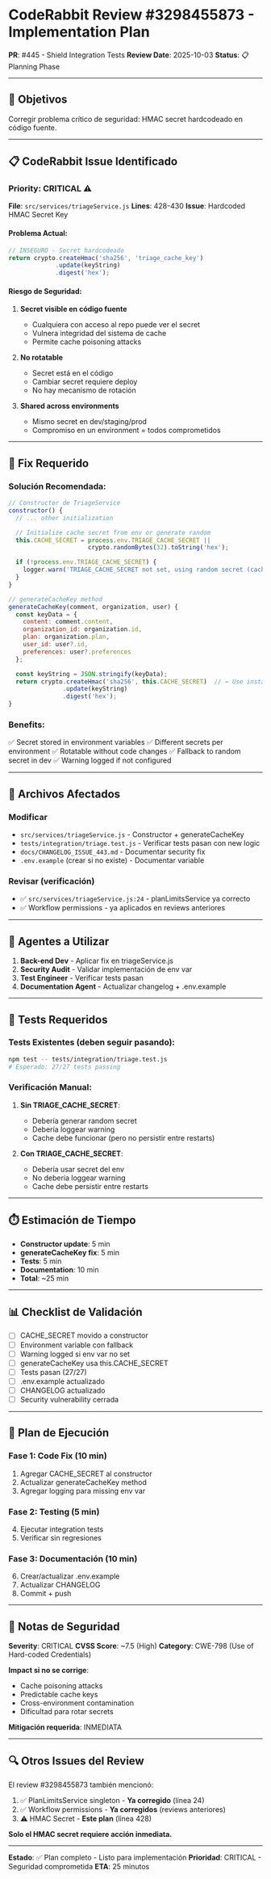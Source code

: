 # CodeRabbit Review #3298455873 - Implementation Plan

**PR**: #445 - Shield Integration Tests
**Review Date**: 2025-10-03
**Status**: 📋 Planning Phase

---

## 🎯 Objetivos

Corregir problema crítico de seguridad: HMAC secret hardcodeado en código fuente.

---

## 📋 CodeRabbit Issue Identificado

### Priority: CRITICAL ⚠️

**File**: `src/services/triageService.js`
**Lines**: 428-430
**Issue**: Hardcoded HMAC Secret Key

#### Problema Actual:
```javascript
// INSEGURO - Secret hardcodeado
return crypto.createHmac('sha256', 'triage_cache_key')
             .update(keyString)
             .digest('hex');
```

#### Riesgo de Seguridad:
1. **Secret visible en código fuente**
   - Cualquiera con acceso al repo puede ver el secret
   - Vulnera integridad del sistema de cache
   - Permite cache poisoning attacks

2. **No rotatable**
   - Secret está en el código
   - Cambiar secret requiere deploy
   - No hay mecanismo de rotación

3. **Shared across environments**
   - Mismo secret en dev/staging/prod
   - Compromiso en un environment = todos comprometidos

---

## 🔧 Fix Requerido

### Solución Recomendada:

```javascript
// Constructor de TriageService
constructor() {
  // ... other initialization

  // Initialize cache secret from env or generate random
  this.CACHE_SECRET = process.env.TRIAGE_CACHE_SECRET ||
                      crypto.randomBytes(32).toString('hex');

  if (!process.env.TRIAGE_CACHE_SECRET) {
    logger.warn('TRIAGE_CACHE_SECRET not set, using random secret (cache will not persist across restarts)');
  }
}

// generateCacheKey method
generateCacheKey(comment, organization, user) {
  const keyData = {
    content: comment.content,
    organization_id: organization.id,
    plan: organization.plan,
    user_id: user?.id,
    preferences: user?.preferences
  };

  const keyString = JSON.stringify(keyData);
  return crypto.createHmac('sha256', this.CACHE_SECRET)  // ← Use instance variable
               .update(keyString)
               .digest('hex');
}
```

### Benefits:
✅ Secret stored in environment variables
✅ Different secrets per environment
✅ Rotatable without code changes
✅ Fallback to random secret in dev
✅ Warning logged if not configured

---

## 📁 Archivos Afectados

### Modificar
- `src/services/triageService.js` - Constructor + generateCacheKey
- `tests/integration/triage.test.js` - Verificar tests pasan con new logic
- `docs/CHANGELOG_ISSUE_443.md` - Documentar security fix
- `.env.example` (crear si no existe) - Documentar variable

### Revisar (verificación)
- ✅ `src/services/triageService.js:24` - planLimitsService ya correcto
- ✅ Workflow permissions - ya aplicados en reviews anteriores

---

## 🤖 Agentes a Utilizar

1. **Back-end Dev** - Aplicar fix en triageService.js
2. **Security Audit** - Validar implementación de env var
3. **Test Engineer** - Verificar tests pasan
4. **Documentation Agent** - Actualizar changelog + .env.example

---

## 🧪 Tests Requeridos

### Tests Existentes (deben seguir pasando):
```bash
npm test -- tests/integration/triage.test.js
# Esperado: 27/27 tests passing
```

### Verificación Manual:
1. **Sin TRIAGE_CACHE_SECRET**:
   - Debería generar random secret
   - Debería loggear warning
   - Cache debe funcionar (pero no persistir entre restarts)

2. **Con TRIAGE_CACHE_SECRET**:
   - Debería usar secret del env
   - No debería loggear warning
   - Cache debe persistir entre restarts

---

## ⏱️ Estimación de Tiempo

- **Constructor update**: 5 min
- **generateCacheKey fix**: 5 min
- **Tests**: 5 min
- **Documentation**: 10 min
- **Total**: ~25 min

---

## 📊 Checklist de Validación

- [ ] CACHE_SECRET movido a constructor
- [ ] Environment variable con fallback
- [ ] Warning logged si env var no set
- [ ] generateCacheKey usa this.CACHE_SECRET
- [ ] Tests pasan (27/27)
- [ ] .env.example actualizado
- [ ] CHANGELOG actualizado
- [ ] Security vulnerability cerrada

---

## 🚀 Plan de Ejecución

### Fase 1: Code Fix (10 min)
1. Agregar CACHE_SECRET al constructor
2. Actualizar generateCacheKey method
3. Agregar logging para missing env var

### Fase 2: Testing (5 min)
4. Ejecutar integration tests
5. Verificar sin regresiones

### Fase 3: Documentación (10 min)
6. Crear/actualizar .env.example
7. Actualizar CHANGELOG
8. Commit + push

---

## 📝 Notas de Seguridad

**Severity**: CRITICAL
**CVSS Score**: ~7.5 (High)
**Category**: CWE-798 (Use of Hard-coded Credentials)

**Impact si no se corrige**:
- Cache poisoning attacks
- Predictable cache keys
- Cross-environment contamination
- Dificultad para rotar secrets

**Mitigación requerida**: INMEDIATA

---

## 🔍 Otros Issues del Review

El review #3298455873 también mencionó:
1. ✅ PlanLimitsService singleton - **Ya corregido** (línea 24)
2. ✅ Workflow permissions - **Ya corregidos** (reviews anteriores)
3. ⚠️ HMAC Secret - **Este plan** (línea 428)

**Solo el HMAC secret requiere acción inmediata.**

---

**Estado**: ✅ Plan completo - Listo para implementación
**Prioridad**: CRITICAL - Seguridad comprometida
**ETA**: 25 minutos

